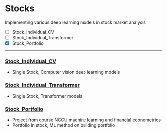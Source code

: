 # Stocks
Implementing various deep learning models in stock market analysis
- [ ] Stock_Individual_CV
- [ ] Stock_Individual_Transformer
- [x] Stock_Portfolio
---

### [Stock_Individual_CV](https://github.com/KJJHHH/Stocks/tree/main/Stock_Individual_CV)
- Single Stock, Computer vision deep learning models
### [Stock_Individual_Transformer](https://github.com/KJJHHH/Stocks/tree/main/Stock_Individual_Transformer)
- Single Stock, Transformer models
### [Stock_Portfolio](https://github.com/KJJHHH/Stocks/tree/main/Stock_Portfolio)
- Project from course NCCU machine learning and financial econemetrics  
- Portfolio in stock, ML method on building portfolio
